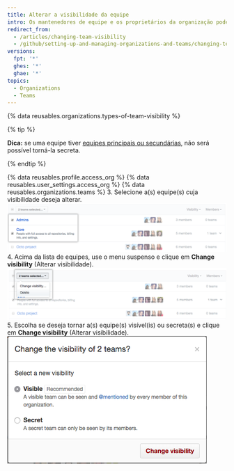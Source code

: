 ```yaml
---
title: Alterar a visibilidade da equipe
intro: Os mantenedores de equipe e os proprietários da organização podem determinar se uma equipe ficará *visível* ou *secreta*.
redirect_from:
  - /articles/changing-team-visibility
  - /github/setting-up-and-managing-organizations-and-teams/changing-team-visibility
versions:
  fpt: '*'
  ghes: '*'
  ghae: '*'
topics:
  - Organizations
  - Teams
---
```


{% data reusables.organizations.types-of-team-visibility %}

{% tip %}

**Dica:** se uma equipe tiver [equipes principais ou secundárias](/articles/about-teams), não será possível torná-la secreta.

{% endtip %}

{% data reusables.profile.access_org %}
{% data reusables.user_settings.access_org %}
{% data reusables.organizations.teams %}
3. Selecione a(s) equipe(s) cuja visibilidade deseja alterar. ![Lista de equipes com duas equipes selecionadas](/assets/images/help/teams/list-of-teams-selected.png)
4. Acima da lista de equipes, use o menu suspenso e clique em **Change visibility** (Alterar visibilidade). ![Menu suspenso com opção para alterar visibilidade da equipe](/assets/images/help/teams/team-bulk-management-options.png)
5. Escolha se deseja tornar a(s) equipe(s) visível(is) ou secreta(s) e clique em **Change visibility** (Alterar visibilidade). ![Botões de opção para tornar uma equipe visível ou secreta e botão Change visibility (Alterar visibilidade)](/assets/images/help/teams/select-and-confirm-new-visibility.png)
